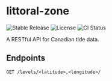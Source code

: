 # littoral-zone

![Stable Release](https://badgen.net/github/release/greatislander/littoral-zone/stable) ![License](https://badgen.net/github/license/greatislander/littoral-zone) ![CI Status](https://badgen.net/github/status/greatislander/littoral-zone)

A RESTful API for Canadian tide data.

## Endpoints

`GET /levels/<latitude>,<longitude>/`
